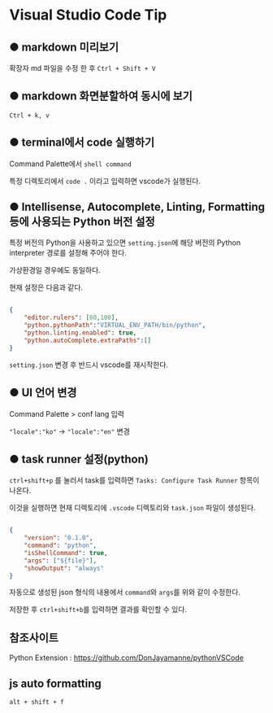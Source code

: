 # Visual Studio Code Tip

## ● markdown 미리보기

확장자 md 파일을 수정 한 후 ```Ctrl + Shift + V```

## ● markdown 화면분할하여 동시에 보기

```Ctrl + k, v```

## ● terminal에서 code 실행하기

Command Palette에서 `shell command`

특정 디렉토리에서 `code .` 이라고 입력하면 vscode가 실행된다.

## ● Intellisense, Autocomplete, Linting, Formatting 등에 사용되는 Python 버전 설정

특정 버전의 Python을 사용하고 있으면 `setting.json`에 해당 버전의 Python interpreter 경로를 설정해 주어야 한다.

가상환경일 경우에도 동일하다.

현재 설정은 다음과 같다.

```json

{
    "editor.rulers": [80,100],
    "python.pythonPath":"VIRTUAL_ENV_PATH/bin/python",
    "python.linting.enabled": true,
    "python.autoComplete.extraPaths":[]
}

```

`setting.json` 변경 후 반드시 vscode를 재시작한다.

## ● UI 언어 변경

Command Palette > conf lang 입력

`"locale":"ko"` -> `"locale":"en"` 변경

## ● task runner 설정(python)

`ctrl+shift+p` 를 눌러서 task를 입력하면 `Tasks: Configure Task Runner` 항목이 나온다.

이것을 실행하면 현재 디렉토리에 `.vscode` 디렉토리와 `task.json` 파일이 생성된다.

```json

{
    "version": "0.1.0",
    "command": "python",
    "isShellCommand": true,
    "args": ["${file}"],
    "showOutput": "always"
}

```

자동으로 생성된 json 형식의 내용에서 `command`와 `args`를 위와 같이 수정한다.

저장한 후 `ctrl+shift+b`를 입력하면 결과를 확인할 수 있다.

## 참조사이트

Python Extension : <https://github.com/DonJayamanne/pythonVSCode>

## js auto formatting

`alt + shift + f`

